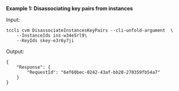 **Example 1: Disassociating key pairs from instances**



Input: 

```
tccli cvm DisassociateInstancesKeyPairs --cli-unfold-argument  \
    --InstanceIds ins-w34e5rl9\
    --KeyIds skey-e3r6y7ji
```

Output: 
```
{
    "Response": {
        "RequestId": "6ef60bec-0242-43af-bb20-270359fb54a7"
    }
}
```

